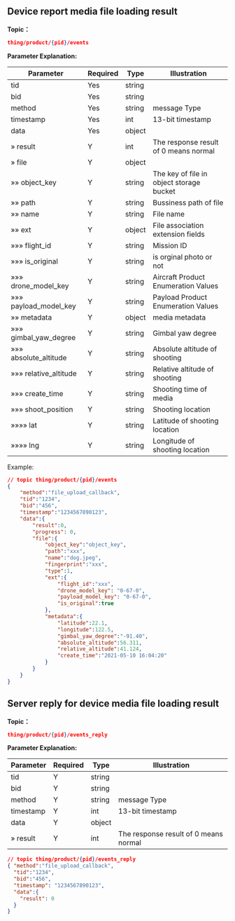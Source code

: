 ## Device report media file loading result

**Topic：**
```json
thing/product/{pid}/events
```

**Parameter Explanation:**

| Parameter                     | Required | Type   | Illustration                             |
| ---------------------------------- | ---- | ------ | ---------------------------------- |
| tid                                | Yes   | string |                                    |
| bid                                | Yes   | string |                                    |
| method                             | Yes   | string | message Type                        |
| timestamp                          | Yes   | int    | 13-bit timestamp                         |
| data                               | Yes   | object |                           |
| » result                      | Y   | int    | The response result of 0 means normal               |
| » file                      | Y   | object |          |
| »» object_key               | Y   | string | The key of file in object storage bucket|
| »» path               | Y   | string | Bussiness path of file|
| »» name               | Y   | string | File name|
| »» ext               | Y   | object |File association extension fields|
| »»» flight_id               | Y   | string | Mission ID          |
| »»» is_original               | Y   | string | is orginal photo or not|
| »»» drone_model_key| Y   | string | Aircraft Product Enumeration Values|
| »»» payload_model_key| Y   | string | Payload Product Enumeration Values|
| »» metadata               | Y   | object | media metadata|
| »»» gimbal_yaw_degree| Y   | string | Gimbal yaw degree|
| »»» absolute_altitude| Y   | string | Absolute altitude of shooting|
| »»» relative_altitude| Y   | string | Relative altitude of shooting|
| »»» create_time| Y   | string | Shooting time of media|
| »»» shoot_position| Y   | string | Shooting location|
| »»»» lat| Y   | string | Latitude of shooting location|
| »»»» lng| Y   | string | Longitude of shooting location|


Example:
```json
// topic thing/product/{pid}/events
{
    "method":"file_upload_callback",
    "tid":"1234",
    "bid":"456",
    "timestamp":"1234567890123",
    "data":{
        "result":0,
        "progress": 0, 
        "file":{
            "object_key":"object_key",
            "path":"xxx",   
            "name":"dog.jpeg",
            "fingerprint":"xxx",
            "type":1,
            "ext":{
                "flight_id":"xxx",
                "drone_model_key": "0-67-0",
                "payload_model_key": "0-67-0",
                "is_original":true
            },
            "metadata":{
                "latitude":22.1,
                "longitude":122.5,
                "gimbal_yaw_degree":"-91.40",
                "absolute_altitude":56.311,
                "relative_altitude":41.124,
                "create_time":"2021-05-10 16:04:20"
            }
        }
    }
}

```

## Server reply for device media file loading result

**Topic：**
```json
thing/product/{pid}/events_reply
```

**Parameter Explanation:**

| Parameter                     | Required | Type   | Illustration                             |
| ---------------------------------- | ---- | ------ | ---------------------------------- |
| tid                                | Y   | string |                                    |
| bid                                | Y   | string |                                    |
| method                             | Y   | string | message Type                        |
| timestamp                          | Y   | int    | 13-bit timestamp                         |
| data                               | Y   | object |                         |
| » result                      | Y   | int    | The response result of 0 means normal               |

```json
// topic thing/product/{pid}/events_reply
{ "method":"file_upload_callback",
  "tid":"1234", 
  "bid":"456",
  "timestamp": "1234567890123",
  "data":{ 
    "result": 0 
  }
}
```